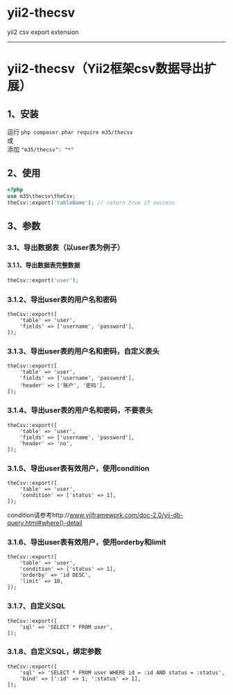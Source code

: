 # yii2-thecsv
yii2 csv export extension

---
# yii2-thecsv（Yii2框架csv数据导出扩展）

## 1、安装
运行 `php composer.phar require m35/thecsv`  
或  
添加 `"m35/thecsv": "*"`

## 2、使用
```php
<?php
use m35\thecsv\theCsv;
theCsv::export('tableName'); // return true if success
```

## 3、参数
### 3.1、导出数据表（以user表为例子）
#### 3.1.1、导出数据表完整数据
```php
theCsv::export('user');
```

### 3.1.2、导出user表的用户名和密码
```
theCsv::export([
    'table' => 'user',
    'fields' => ['username', 'password'],
]);
```

### 3.1.3、导出user表的用户名和密码，自定义表头
```
theCsv::export([
    'table' => 'user',
    'fields' => ['username', 'password'],
    'header' => ['账户', '密码'],
]);
```

### 3.1.4、导出user表的用户名和密码，不要表头
```
theCsv::export([
    'table' => 'user',
    'fields' => ['username', 'password'],
    'header' => 'no',
]);
```

### 3.1.5、导出user表有效用户，使用condition
```
theCsv::export([
    'table' => 'user',
    'condition' => ['status' => 1],
]);
```
condition请参考http://www.yiiframework.com/doc-2.0/yii-db-query.html#where()-detail

### 3.1.6、导出user表有效用户，使用orderby和limit
```
theCsv::export([
    'table' => 'user',
    'condition' => ['status' => 1],
    'orderby' => 'id DESC',
    'limit' => 10,
]);
```
### 3.1.7、自定义SQL
```
theCsv::export([
    'sql' => 'SELECT * FROM user',
]);
```

### 3.1.8、自定义SQL，绑定参数
```
theCsv::export([
    'sql' => 'SELECT * FROM user WHERE id = :id AND status = :status',
    'bind' => [':id' => 1, ':status' => 1],
]);
```
